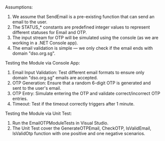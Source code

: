 Assumptions:
1. We assume that SendEmail is a pre-existing function that can send an email to the user.
2. The STATUS_* constants are predefined integer values to represent different statuses for Email and OTP.
3. The input stream for OTP will be simulated using the console (as we are working in a .NET Console app).
4. The email validation is simple — we only check if the email ends with domain "dso.org.sg".

Testing the Module via Console App:
1. Email Input Validation: Test different email formats to ensure only domain "dso.org.sg" emails are accepted.
2. OTP Generation: Ensure that a random 6-digit OTP is generated and sent to the user's email.
3. OTP Entry: Simulate entering the OTP and validate correct/incorrect OTP entries.
4. Timeout: Test if the timeout correctly triggers after 1 minute.

Testing the Module via Unit Test:
1. Run the EmailOTPModuleTests in Visual Studio.
2. The Unit Test cover the GenerateOTPEmail, CheckOTP, IsValidEmail, IsValidOtp function with one positive and one negative scenarios.  
